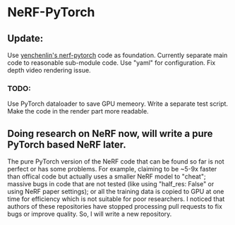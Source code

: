 # NeRF-PyTorch
## Update:
Use [yenchenlin's nerf-pytorch](https://github.com/yenchenlin/nerf-pytorch) code as foundation.
Currently separate main code to reasonable sub-module code.
Use "yaml" for configuration.
Fix depth video rendering issue.
### TODO:
Use PyTorch dataloader to save GPU memeory.
Write a separate test script.
Make the code in the render part more readable.
## Doing research on NeRF now, will write a pure PyTorch based NeRF later.
The pure PyTorch version of the NeRF code that can be found so far is not perfect or has some problems. For example, claiming to be ~5-9x faster than offical code but actually uses a smaller NeRF model to "cheat"; massive bugs in code that are not tested (like using "half_res: False" or using NeRF paper settings); or all the training data is copied to GPU at one time for efficiency which is not suitable for poor researchers.
I noticed that authors of these repositories have stopped processing pull requests to fix bugs or improve quality. So, I will write a new repository.

